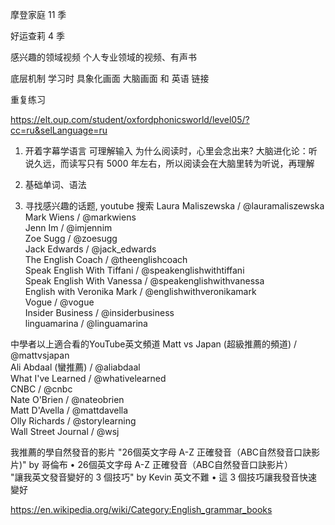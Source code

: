 摩登家庭 11 季

好运查莉 4 季

感兴趣的领域视频
个人专业领域的视频、有声书


底层机制
学习时 具象化画面
大脑画面 和 英语 链接

重复练习


https://elt.oup.com/student/oxfordphonicsworld/level05/?cc=ru&selLanguage=ru


1. 开着字幕学语言
可理解输入
为什么阅读时，心里会念出来?
大脑进化论：听说久远，而读写只有 5000 年左右，所以阅读会在大脑里转为听说，再理解


1. 基础单词、语法 
2. 寻找感兴趣的话题, youtube 搜索
Laura Maliszewska      / @lauramaliszewska  
Mark Wiens      / @markwiens  
Jenn Im         / @imjennim  
Zoe Sugg      / @zoesugg  
Jack Edwards      / @jack_edwards  
The English Coach     / @theenglishcoach  
Speak English With Tiffani     / @speakenglishwithtiffani  
Speak English With Vanessa     / @speakenglishwithvanessa  
English with Veronika Mark        / @englishwithveronikamark  
Vogue     / @vogue  
Insider Business      / @insiderbusiness  
linguamarina      / @linguamarina  

中學者以上適合看的YouTube英文頻道
Matt vs Japan (超級推薦的頻道)     / @mattvsjapan  
Ali Abdaal   (蠻推薦)      / @aliabdaal  
What I've Learned      / @whativelearned  
CNBC      / @cnbc  
Nate O'Brien      / @nateobrien  
Matt D'Avella     / @mattdavella  
Olly Richards     / @storylearning  
Wall Street Journal      / @wsj  

我推薦的學自然發音的影片
"26個英文字母 A-Z 正確發音（ABC自然發音口訣影片)" by 哥倫布
   • 26個英文字母 A-Z 正確發音（ABC自然發音口訣影片）  
"讓我英文發音變好的 3 個技巧" by Kevin 英文不難
   • 這 3 個技巧讓我發音快速變好  


   https://en.wikipedia.org/wiki/Category:English_grammar_books